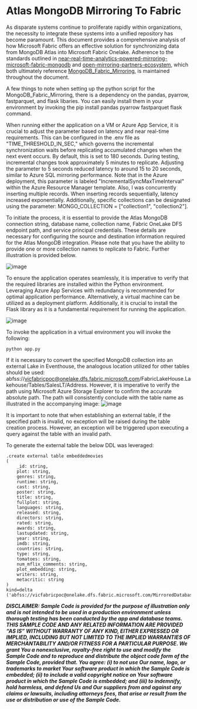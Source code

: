 # Atlas MongoDB Mirroring To Fabric
<link rel="icon" href="articles/fabric_16_color.svg" type="image/x-icon" >

As disparate systems continue to proliferate rapidly within organizations, the necessity to integrate these systems into a unified repository has become paramount. 
This document provides a comprehensive analysis of how Microsoft Fabric offers an effective solution for synchronizing data from MongoDB Atlas into Microsoft Fabric Onelake. 
Adherence to the standards outlined in 
<a href="https://www.mongodb.com/developer/products/atlas/near-real-time-analytics-powered-mirroring-microsoft-fabric-mongodb-atlas/?msockid=05101b1fe8f2682f37010e6fe93b697c" target="_blank">near-real-time-analytics-powered-mirroring-microsoft-fabric-mongodb</a>
and 
<a href="https://learn.microsoft.com/en-us/fabric/database/mirrored-database/open-mirroring-partners-ecosystem" target="_blank">open-mirroring-partners-ecosystem</a>, 
which both ultimately reference
<a href="https://github.com/mongodb-partners/MongoDB_Fabric_Mirroring" target="_blank">MongoDB_Fabric_Mirroring</a>, is maintained throughout the document.

A few things to note when setting up the python script for the MongoDB_Fabric_Mirroring, there is a dependency on the pandas, pyarrow, fastparquet, and flask libaries. You can easily install them in your environment by invoking the pip install pandas pyarrow fastparquet flask command. 

When running either the application on a VM or Azure App Service, it is crucial to adjust the parameter based on latency and near real-time requirements. This can be configured in the .env file as "TIME_THRESHOLD_IN_SEC," which governs the incremental synchronization waits before replicating accumulated changes when the next event occurs. By default, this is set to 180 seconds. 
During testing, incremental changes took approximately 5 minutes to replicate. Adjusting the parameter to 5 seconds reduced latency to around 15 to 20 seconds, similar to Azure SQL mirroring performance. 
Note that in the Azure deployment, this parameter is labeled "IncrementalSyncMaxTimeInterval" within the Azure Resource Manager template. 
Also, I was concurrently inserting multiple records. When inserting records sequentially, latency increased exponentially. 
Additionally, specific collections can be designated using the parameter: MONGO_COLLECTION = ["collection1", "collection2"].

To initiate the process, it is essential to provide the Atlas MongoDB connection string, database name, collection name, Fabric OneLake DFS endpoint path, and service principal credentials. 
These details are necessary for configuring the source and destination information required for the Atlas MongoDB integration. 
Please note that you have the ability to provide one or more collection names to replicate to Fabric.
Further illustration is provided below.

![image](https://github.com/user-attachments/assets/d11326a9-9891-4a56-b9a2-be3e8bfbd538)

To ensure the application operates seamlessly, it is imperative to verify that the required libraries are installed within the Python environment. 
Leveraging Azure App Services with redundancy is recommended for optimal application performance. 
Alternatively, a virtual machine can be utilized as a deployment platform. 
Additionally, it is crucial to install the Flask library as it is a fundamental requirement for running the application.

![image](https://github.com/user-attachments/assets/7dea5efe-d945-4982-befd-8e4aaba412be)

To invoke the application in a virtual environment you will invoke the following:
```
python app.py
```



If it is necessary to convert the specified MongoDB collection into an external Lake in Eventhouse, the analogous location utilized for other tables should be used: abfss://vicfabricpoc@onelake.dfs.fabric.microsoft.com/FabricLakeHouse.Lakehouse/Tables/SalesLT/Address. However, it is imperative to verify the path using Microsoft Azure Storage Explorer to confirm the accurate absolute path. The path will consistently conclude with the table name as illustrated in the accompanying image:
![image](https://github.com/user-attachments/assets/84f2d471-6142-4041-ad20-b049026b2154)

It is important to note that when establishing an external table, if the specified path is invalid, no exception will be raised during the table creation process. However, an exception will be triggered upon executing a query against the table with an invalid path.

To generate the external table the below DDL was leveraged: 
```
.create external table embeddedmovies
(
    _id: string,
    plot: string,
    genres: string,
    runtime: string,
    cast: string,
    poster: string,
    title: string,
	fullplot: string,
    languages: string,
    released: string,
    directors: string,
    rated: string,
    awards: string,
    lastupdated: string,
	year: string,
    imdb: string,
    countries: string,
    type: string,
    tomatoes: string,
    num_mflix_comments: string,
	plot_embedding: string,
    writers: string,
    metacritic: string
)
kind=delta
('abfss://vicfabricpoc@onelake.dfs.fabric.microsoft.com/MirroredDatabase_MongoAtlas.MountedRelationalDatabase/Tables/dbo/embedded_movies;impersonate')

```


***DISCLAIMER: Sample Code is provided for the purpose of illustration only and is not intended to be used in a production environment unless thorough testing has been conducted by the app and database teams. THIS SAMPLE CODE AND ANY RELATED INFORMATION ARE PROVIDED “AS IS” WITHOUT WARRANTY OF ANY KIND, EITHER EXPRESSED OR IMPLIED, INCLUDING BUT NOT LIMITED TO THE IMPLIED WARRANTIES OF MERCHANTABILITY AND/OR FITNESS FOR A PARTICULAR PURPOSE. We grant You a nonexclusive, royalty-free right to use and modify the Sample Code and to reproduce and distribute the object code form of the Sample Code, provided that. You agree: (i) to not use Our name, logo, or trademarks to market Your software product in which the Sample Code is embedded; (ii) to include a valid copyright notice on Your software product in which the Sample Code is embedded; and (iii) to indemnify, hold harmless, and defend Us and Our suppliers from and against any claims or lawsuits, including attorneys fees, that arise or result from the use or distribution or use of the Sample Code.***
